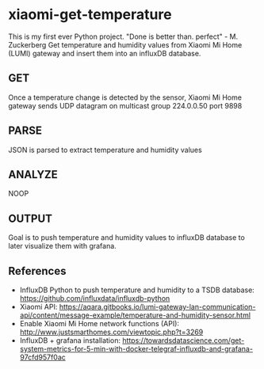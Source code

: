 # xiaomi-get-temperature
This is my first ever Python project. "Done is better than. perfect" - M. Zuckerberg
Get temperature and humidity values from Xiaomi Mi Home (LUMI) gateway and insert them into an influxDB database.

## GET
Once a temperature change is detected by the sensor, Xiaomi Mi Home gateway sends UDP datagram on multicast group 224.0.0.50 port 9898

## PARSE
JSON is parsed to extract temperature and humidity values

## ANALYZE
NOOP

## OUTPUT
Goal is to push temperature and humidity values to influxDB database to later visualize them with grafana.

## References
- InfluxDB Python to push temperature and humidity to a TSDB database: https://github.com/influxdata/influxdb-python
- Xiaomi API: https://aqara.gitbooks.io/lumi-gateway-lan-communication-api/content/message-example/temperature-and-humidity-sensor.html
- Enable Xiaomi Mi Home network functions (API): http://www.justsmarthomes.com/viewtopic.php?t=3269
- InfluxDB + grafana installation: https://towardsdatascience.com/get-system-metrics-for-5-min-with-docker-telegraf-influxdb-and-grafana-97cfd957f0ac

